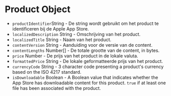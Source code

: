 # Product Object

* `productIdentifier`String - De string wordt gebruikt om het product te identificeren bij de Apple App Store.
* `localizedDescription` String - Omschrijving van het product.
* `localizedTitle` String - Naam van het product.
* `contentVersion` String - Aanduiding voor de versie van de content.
* `contentLengths` Number[] - De totale grootte van de content, in bytes.
* `price` Number - De prijs van het product in de lokale valuta.
* `formattedPrice` String - De lokale geformatteerde prijs van het product.
* `currencyCode` String - 3 character code presenting a product's currency based on the ISO 4217 standard.
* `isDownloadable` Boolean - A Boolean value that indicates whether the App Store has downloadable content for this product. `true` if at least one file has been associated with the product.
